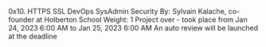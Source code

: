 0x10. HTTPS SSL
DevOps
SysAdmin
Security
 By: Sylvain Kalache, co-founder at Holberton School
 Weight: 1
 Project over - took place from Jan 24, 2023 6:00 AM to Jan 25, 2023 6:00 AM
 An auto review will be launched at the deadline
